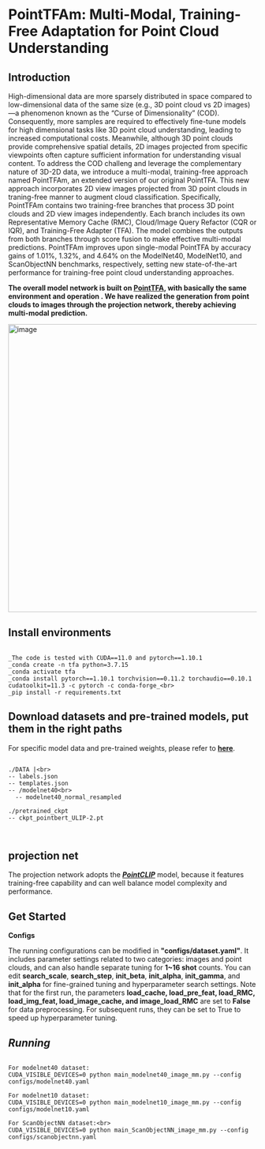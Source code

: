**PointTFAm: Multi-Modal, Training-Free Adaptation for Point Cloud Understanding**
====================================================================================
**Introduction**
-------------------------------------------------------------------------------------
High-dimensional data are more sparsely distributed in space compared to low-dimensional data of the same size
(e.g., 3D point cloud vs 2D images) —a phenomenon known as the “Curse of Dimensionality” (COD). Consequently, more
samples are required to effectively fine-tune models for high dimensional tasks like 3D point cloud understanding, leading
to increased computational costs. Meanwhile, although 3D point clouds provide comprehensive spatial details, 2D images projected from specific viewpoints often capture sufficient information for understanding visual content. To address the COD challeng and leverage the complementary nature of 3D-2D data, we introduce a multi-modal, training-free approach named PointTFAm, an extended version of our original PointTFA. This new approach incorporates 2D view images projected from 3D point clouds in traning-free manner to augment cloud classification. Specifically, PointTFAm contains two training-free branches that process 3D point clouds and 2D view images independently. Each branch includes its own Representative Memory Cache (RMC), Cloud/Image Query Refactor (CQR or IQR), and Training-Free Adapter (TFA). The model combines the outputs from both branches through score fusion to make effective multi-modal predictions. PointTFAm improves upon single-modal PointTFA by accuracy gains of 1.01%, 1.32%, and 4.64% on the ModelNet40, ModelNet10, and ScanObjectNN benchmarks, respectively, setting new state-of-the-art performance for training-free point cloud understanding approaches.

**The overall model network is built on [PointTFA](https://github.com/user-attachments/assets/a0037e33-5a68-40c8-8435-842ba6b6b9bd), with basically the same environment and operation . We have realized the generation from point clouds to images through the projection network, thereby achieving multi-modal prediction.**

<img width="843" height="583" alt="image" src="https://github.com/user-attachments/assets/a0037e33-5a68-40c8-8435-842ba6b6b9bd" />

**Install environments**
---------------------------------------------

```

_The code is tested with CUDA==11.0 and pytorch==1.10.1
_conda create -n tfa python=3.7.15
_conda activate tfa
_conda install pytorch==1.10.1 torchvision==0.11.2 torchaudio==0.10.1 cudatoolkit=11.3 -c pytorch -c conda-forge_<br>
_pip install -r requirements.txt

```

Download datasets and pre-trained models, put them in the right paths
--------------------------------------------------------------------------
For specific model data and pre-trained weights, please refer to **[here](https://accounts.google.com/v3/signin/accountchooser?continue=https%3A%2F%2Fconsole.cloud.google.com%2Fstorage%2Fbrowser%2Fsfr-ulip-code-release-research&followup=https%3A%2F%2Fconsole.cloud.google.com%2Fstorage%2Fbrowser%2Fsfr-ulip-code-release-research&ifkv=AdBytiMmiB3YBi2in0IzwvApKHEsTHrJCcrSIKUHV4rTFmYE9fLRTxqZ0kwDupDBAUXPgk6V_Rmq&osid=1&passive=1209600&service=cloudconsole&flowName=GlifWebSignIn&flowEntry=ServiceLogin&dsh=S-2144236778%3A1755487298064927)**.

```

./DATA |<br>
-- labels.json 
-- templates.json 
-- /modelnet40<br>
  -- modelnet40_normal_resampled 

./pretrained_ckpt 
-- ckpt_pointbert_ULIP-2.pt

 
```
projection net
 --------------------------
The projection network adopts the **_[PointCLIP](https://github.com/ZrrSkywalker/PointCLIP)_** model, because it features training-free capability and can well balance model complexity and performance.

Get Started
--------------------------------------------------------
**Configs**

The running configurations can be modified in **"configs/dataset.yaml"**. It includes parameter settings related to two categories: images and point clouds, and can also handle separate tuning for **1~16 shot** counts. You can edit **search_scale**, **search_step**, **init_beta**, **init_alpha**, **init_gamma**, and **init_alpha** for fine-grained tuning and hyperparameter search settings. Note that for the first run, the parameters **load_cache, load_pre_feat, load_RMC, load_img_feat, load_image_cache, and image_load_RMC** are set to **False** for data preprocessing. For subsequent runs, they can be set to True to speed up hyperparameter tuning.

*Running*
-------------------------------------------------

```

For modelnet40 dataset:
CUDA_VISIBLE_DEVICES=0 python main_modelnet40_image_mm.py --config configs/modelnet40.yaml

For modelnet10 dataset:
CUDA_VISIBLE_DEVICES=0 python main_modelnet10_image_mm.py --config  configs/modelnet10.yaml

For ScanObjectNN dataset:<br>
CUDA_VISIBLE_DEVICES=0 python main_ScanObjectNN_image_mm.py --config configs/scanobjectnn.yaml

```
